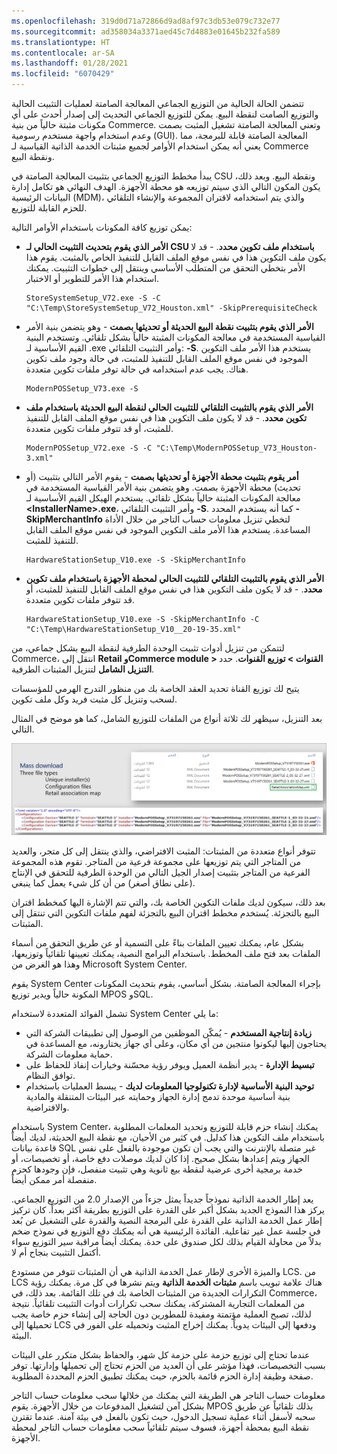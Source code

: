 ```yaml
---
ms.openlocfilehash: 319d0d71a72866d9ad8af97c3db53e079c732e77
ms.sourcegitcommit: ad358034a3371aed45c7d4883e01645b232fa589
ms.translationtype: HT
ms.contentlocale: ar-SA
ms.lasthandoff: 01/28/2021
ms.locfileid: "6070429"
---
```

تتضمن الحالة الحالية من التوزيع الجماعي المعالجة الصامتة لعمليات التثبيت الحالية والتوزيع الصامت لنقطة البيع. يمكن للتوزيع الجماعي التحديث إلى إصدار أحدث على أي مكونات مثبتة حالياً من بنية Commerce. وتعني المعالجة الصامتة تشغيل المثبت بصمت وعدم استخدام واجهة مستخدم رسومية (GUI). المعالجة الصامتة قابلة للبرمجة، مما يعني أنه يمكن استخدام الأوامر لجميع مثبتات الخدمة الذاتية القياسية لـ Commerce ونقطة البيع.

يبدأ مخطط التوزيع الجماعي بتثبيت المعالجة الصامتة في CSU ونقطة البيع. وبعد ذلك، يكون المكون التالي الذي سيتم توزيعه هو محطة الأجهزة. الهدف النهائي هو تكامل إدارة البيانات الرئيسية (MDM)، والذي يتم استخدامه لاقتران المجموعة والإنشاء التلقائي للحزم القابلة للتوزيع.

يمكن توزيع كافة المكونات باستخدام الأوامر التالية:
   
- **الأمر الذي يقوم بتحديث التثبيت الحالي لـ CSU باستخدام ملف تكوين محدد**. - قد لا يكون ملف التكوين هذا في نفس موقع الملف القابل للتنفيذ الخاص بالمثبت. يقوم هذا الأمر بتخطي التحقق من المتطلب الأساسي وينتقل إلى خطوات التثبيت. يمكنك استخدام هذا الأمر للتطوير أو الاختبار.

    ```Console
    StoreSystemSetup_V72.exe -S -C "C:\Temp\StoreSystemSetup_V72_Houston.xml" -SkipPrerequisiteCheck
    ```

- **الأمر الذي يقوم بتثبيت نقطة البيع الحديثة أو تحديثها بصمت** - وهو يتضمن بنية الأمر القياسية المستخدمة في معالجة المكونات المثبتة حالياً بشكل تلقائي. وتستخدم البنية القيم الأساسية لـ <InstallerName>.exe وأمر التثبيت التلقائي: **-S**. يستخدم هذا الأمر ملف التكوين الموجود في نفس موقع الملف القابل للتنفيذ للمثبت، في حالة وجود ملف تكوين هناك. يجب عدم استخدامه في حالة توفر ملفات تكوين متعددة.
    
    ```Console
    ModernPOSSetup_V73.exe -S
    ```

- **الأمر الذي يقوم بالتثبيت التلقائي للتثبيت الحالي لنقطة البيع الحديثة باستخدام ملف تكوين محدد**. - قد لا يكون ملف التكوين هذا في نفس موقع الملف القابل للتنفيذ للمثبت، أو قد تتوفر ملفات تكوين متعددة.

    ```Console
    ModernPOSSetup_V72.exe -S -C "C:\Temp\ModernPOSSetup_V73_Houston-3.xml"
    ```

- **أمر يقوم بتثبيت محطة الأجهزة أو تحديثها بصمت** - يقوم الأمر التالي بتثبيت (أو تحديث) محطة الأجهزة بصمت. وهو يتضمن بنية الأمر القياسية المستخدمة في معالجة المكونات المثبتة حالياً بشكل تلقائي. يستخدم الهيكل القيم الأساسية لـ **&lt;InstallerName&gt;.exe**، وأمر التثبيت التلقائي **-S**. كما أنه يستخدم المحدد **-SkipMerchantInfo** لتخطي تنزيل معلومات حساب التاجر من خلال الأداة المساعدة. يستخدم هذا الأمر ملف التكوين الموجود في نفس موقع الملف القابل للتنفيذ للمثبت.

    ```Console
    HardwareStationSetup_V10.exe -S -SkipMerchantInfo
    ```

- **الأمر الذي يقوم بالتثبيت التلقائي للتثبيت الحالي لمحطة الأجهزة‬ باستخدام ملف تكوين محدد**. - قد لا يكون ملف التكوين هذا في نفس موقع الملف القابل للتنفيذ للمثبت، أو قد تتوفر ملفات تكوين متعددة.

    ```Console
    HardwareStationSetup_V10.exe -S -SkipMerchantInfo -C "C:\Temp\HardwareStationSetup_V10__20-19-35.xml"
    ```

لتتمكن من تنزيل أدوات تثبيت الوحدة الطرفية لنقطة البيع بشكل جماعي، من Commerce، انتقل إلى **Retail وCommerce module > القنوات > توزيع القنوات**. حدد **التنزيل الشامل** لتنزيل المثبتات الطرفية.

يتيح لك توزيع القناة تحديد العقد الخاصة بك من منظور التدرج الهرمي للمؤسسات لسحب وتنزيل كل مثبت فريد وكل ملف تكوين.

بعد التنزيل، سيظهر لك ثلاثة أنواع من الملفات للتوزيع الشامل، كما هو موضح في المثال التالي. 

[![لقطة شاشة تظهر أمثلة على نوع ملفات التوزيع الشامل.](../media/mass-deploy-file-types.png) ](../media/mass-deploy-file-types.png#lightbox)
 
تتوفر أنواع متعددة من المثبتات: المثبت الافتراضي، والذي ينتقل إلى كل متجر، والعديد من المتاجر التي يتم توزيعها على مجموعة فرعية من المتاجر. تقوم هذه المجموعة الفرعية من المتاجر بتثبيت إصدار الجيل التالي من الوحدة الطرفية للتحقق في الإنتاج (على نطاق أصغر) من أن كل شيء يعمل كما ينبغي. 

بعد ذلك، سيكون لديك ملفات التكوين الخاصة بك، والتي تتم الإشارة اليها كمخطط اقتران البيع بالتجزئة. يُستخدم مخطط اقتران البيع بالتجزئة لفهم ملفات التكوين التي تنتقل إلى المثبتات. 
 
بشكل عام، يمكنك تعيين الملفات بناءً على التسمية أو عن طريق التحقق من أسماء الملفات بعد فتح ملف المخطط. باستخدام البرامج النصية، يمكنك تعيينها تلقائياً وتوزيعها، وهذا هو الغرض من Microsoft System Center. 

يقوم System Center بإجراء المعالجة الصامتة. بشكل أساسي، يقوم بتحديث المكونات المكونة حالياً ويدير توزيع MPOS وSQL.
 
تشمل الفوائد المتعددة لاستخدام System Center ما يلي:

- **زيادة إنتاجية المستخدم** - يُمكّن الموظفين من الوصول إلى تطبيقات الشركة التي يحتاجون إليها ليكونوا منتجين من أي مكان، وعلى أي جهاز يختارونه، مع المساعدة في حماية معلومات الشركة.
- **تبسيط الإدارة** - يدير أنظمة العميل ويوفر رؤية محسّنة وخيارات إنفاذ للحفاظ على توافق النظام.
- **توحيد البنية الأساسية لإدارة تكنولوجيا المعلومات لديك** - يبسط العمليات باستخدام بنية أساسية موحدة تدمج إدارة الجهاز وحمايته عبر البيئات المتنقلة والمادية والافتراضية.
 
باستخدام System Center، يمكنك إنشاء حزم قابلة للتوزيع وتحديد المعلمات المطلوبة باستخدام ملف التكوين هذا كدليل. في كثير من الأحيان، مع نقطة البيع الحديثة، لديك أيضاً قاعدة بيانات SQL غير متصلة بالإنترنت والتي يجب أن تكون موجودة بالفعل على نفس الجهاز ويتم إعدادها بشكل صحيح. إذا كان لديك موصلات دفع خاصة، أو تخصيصات، أو خدمة برمجية أخرى عرضية لنقطة بيع ثانوية وهي تثبيت منفصل، فإن وجودها كحزم منفصلة أمر ممكن أيضاً. 

يعد إطار الخدمة الذاتية نموذجاً جديداً يمثل جزءاً من الإصدار 2.0 من التوزيع الجماعي. يركز هذا النموذج الجديد بشكل أكبر على القدرة على التوزيع بطريقة أكثر بعداً. كان تركيز إطار عمل الخدمة الذاتية على القدرة على البرمجة النصية والقدرة على التشغيل عن بُعد في جلسة عمل غير تفاعلية. الفائدة الرئيسية هي أنه يمكنك دفع التوزيع في نموذج ضخم بدلاً من محاولة القيام بذلك لكل صندوق على حدة. يمكنك أيضاً مراقبة سير التوزيع سواء أكتمل التثبيت بنجاح أم لا. 

والميزة الأخرى لإطار عمل الخدمة الذاتية هي أن المثبتات تتوفر من مستودع LCS. من LCS هناك علامة تبويب باسم **مثبتات الخدمة الذاتية** ويتم نشرها في كل مرة. يمكنك رؤية التكرارات الجديدة من المثبتات الخاصة بك في تلك القائمة. بعد ذلك، في Commerce، من المعلمات التجارية المشتركة، يمكنك سحب تكرارات أدوات التثبيت تلقائياً. نتيجة لذلك، تصبح العملية مؤتمتة ومفيدة للمطورين دون الحاجة إلى إنشاء حزم خاصة يجب تحميلها إلى LCS ودفعها إلى البيئات يدوياً. يمكنك إخراج المثبت وتحميله على الفور في البيئة.

عندما تحتاج إلى توزيع حزمة على حزمة كل شهر، والحفاظ بشكل متكرر على البيئات بسبب التخصيصات، فهذا مؤشر على أن العديد من الحزم تحتاج إلى تحميلها وإدارتها. توفر صفحة وظيفة إدارة الحزم قائمة بالحزم، حيث يمكنك تطبيق الحزم المحددة المطلوبة.
 
معلومات حساب التاجر هي الطريقة التي يمكنك من خلالها سحب معلومات حساب التاجر بشكل آمن لتشغيل المدفوعات من خلال الأجهزة. يقوم MPOS بذلك تلقائياً عن طريق سحبه لأسفل أثناء عملية تسجيل الدخول، حيث تكون بالفعل في بيئة آمنة. عندما تقترن نقطة البيع بمحطة أجهزة، فسوف سيتم تلقائياً سحب معلومات حساب التاجر لمحطة الأجهزة. 


